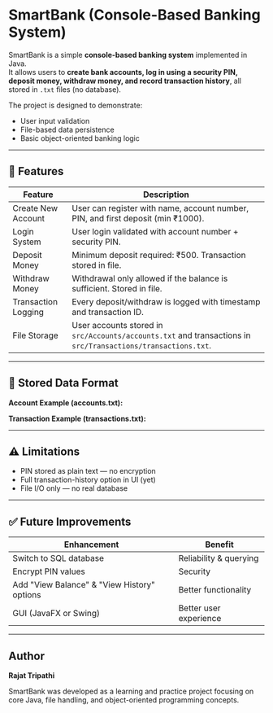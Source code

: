 # SmartBank (Console-Based Banking System)

SmartBank is a simple **console-based banking system** implemented in Java.  
It allows users to **create bank accounts, log in using a security PIN, deposit money, withdraw money, and record transaction history**, all stored in `.txt` files (no database).

The project is designed to demonstrate:
- User input validation
- File-based data persistence
- Basic object-oriented banking logic

---

## 🚀 Features

| Feature | Description |
|--------|-------------|
| Create New Account | User can register with name, account number, PIN, and first deposit (min ₹1000). |
| Login System | User login validated with account number + security PIN. |
| Deposit Money | Minimum deposit required: ₹500. Transaction stored in file. |
| Withdraw Money | Withdrawal only allowed if the balance is sufficient. Stored in file. |
| Transaction Logging | Every deposit/withdraw is logged with timestamp and transaction ID. |
| File Storage | User accounts stored in `src/Accounts/accounts.txt` and transactions in `src/Transactions/transactions.txt`. |


---

## 💾 Stored Data Format

**Account Example (accounts.txt):**


**Transaction Example (transactions.txt):**


---

## ⚠️ Limitations

- PIN stored as plain text — no encryption
- Full transaction-history option in UI (yet)
- File I/O only — no real database

---

## ✅ Future Improvements

| Enhancement | Benefit |
|------------|---------|
| Switch to SQL database | Reliability & querying |
| Encrypt PIN values | Security |
| Add "View Balance" & "View History" options | Better functionality |
| GUI (JavaFX or Swing) | Better user experience |

---

## Author
**Rajat Tripathi**

SmartBank was developed as a learning and practice project focusing on core Java, file handling, and object-oriented programming concepts.

